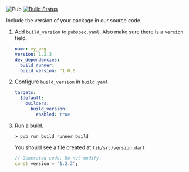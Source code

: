 ![Pub](https://img.shields.io/pub/v/build_version.svg)
[![Build Status](https://travis-ci.org/kevmoo/build_version.svg?branch=master)](https://travis-ci.org/kevmoo/build_version)

Include the version of your package in our source code.

1. Add `build_version` to `pubspec.yaml`. Also make sure there is a `version`
   field.

    ```yaml
    name: my_pkg
    version: 1.2.3
    dev_dependencies:
      build_runner:
      build_version: ^1.0.0
    ```

2. Configure `build_version` in `build.yaml`.

    ```yaml
    targets:
      $default:
        builders:
          build_version:
            enabled: true
    ```

3. Run a build.

    ```console
    > pub run build_runner build
    ```

    You should see a file created at `lib/src/version.dart`

    ```dart
    // Generated code. Do not modify.
    const version = '1.2.3';
    ```
